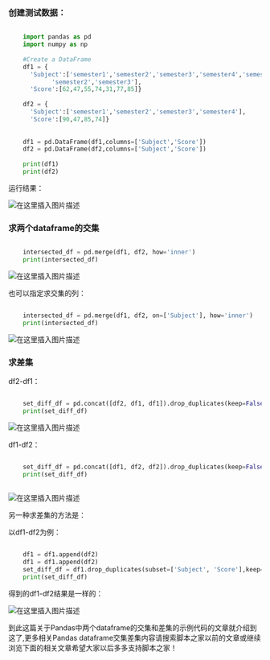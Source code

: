 ###  创建测试数据：

```python

    import pandas as pd
    import numpy as np
     
    #Create a DataFrame
    df1 = {
      'Subject':['semester1','semester2','semester3','semester4','semester1',
            'semester2','semester3'],
      'Score':[62,47,55,74,31,77,85]}
     
    df2 = {
      'Subject':['semester1','semester2','semester3','semester4'],
      'Score':[90,47,85,74]}
     
     
    df1 = pd.DataFrame(df1,columns=['Subject','Score'])
    df2 = pd.DataFrame(df2,columns=['Subject','Score'])
     
    print(df1)
    print(df2)
```

运行结果：  

![在这里插入图片描述](https://img.jbzj.com/file_images/article/202012/2020121310242252.png)

###  求两个dataframe的交集

```python

    intersected_df = pd.merge(df1, df2, how='inner')
    print(intersected_df)
```

![在这里插入图片描述](https://img.jbzj.com/file_images/article/202012/2020121310242253.png)  

也可以指定求交集的列：

```python

    intersected_df = pd.merge(df1, df2, on=['Subject'], how='inner')
    print(intersected_df)
```

![在这里插入图片描述](https://img.jbzj.com/file_images/article/202012/2020121310242254.png)

###  求差集

df2-df1：

```python

    set_diff_df = pd.concat([df2, df1, df1]).drop_duplicates(keep=False)
    print(set_diff_df)
```

![在这里插入图片描述](https://img.jbzj.com/file_images/article/202012/2020121310242255.png)

df1-df2：

```python

    set_diff_df = pd.concat([df1, df2, df2]).drop_duplicates(keep=False)
    print(set_diff_df)
    
```

![在这里插入图片描述](https://img.jbzj.com/file_images/article/202012/2020121310242356.png)  

另一种求差集的方法是：  

以df1-df2为例：

```python

    df1 = df1.append(df2)
    df1 = df1.append(df2)
    set_diff_df = df1.drop_duplicates(subset=['Subject', 'Score'],keep=False)
    print(set_diff_df)
```

得到的df1-df2结果是一样的：  

![在这里插入图片描述](https://img.jbzj.com/file_images/article/202012/2020121310242357.png)

到此这篇关于Pandas中两个dataframe的交集和差集的示例代码的文章就介绍到这了,更多相关Pandas
dataframe交集差集内容请搜索脚本之家以前的文章或继续浏览下面的相关文章希望大家以后多多支持脚本之家！

